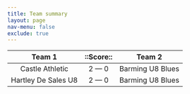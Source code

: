 ```yaml
---
title: Team summary
layout: page
nav-menu: false
exclude: true
---
```




|       Team 1        |  ::Score::  |      Team 2      |
|:-------------------:|:-----------:|:----------------:|
|   Castle Athletic   | 2 &mdash; 0 | Barming U8 Blues |
| Hartley De Sales U8 | 2 &mdash; 0 | Barming U8 Blues |

 <br /><br /><br />
